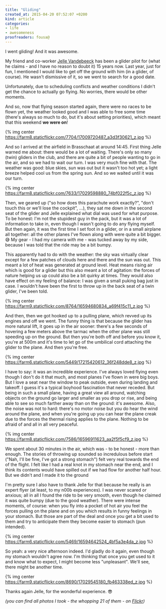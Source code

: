 ```yaml
---
title: "Gliding"
created_at: 2015-04-20 07:52:07 +0200
kind: article
categories:
- life
- awesomeness
proofreaders: fousa@
---
```


I went gliding! And it was awesome.

My friend and co-worker [Jelle Vandebeeck](http://twitter.com/fousa) has been a glider pilot for (what he claims - and I have no reason to doubt it) 15 years now. Last year, just for fun, I mentioned I would like to get off the ground with him (in a glider, of course). He wasn't dismissive of it, so we went to search for a good date.

Unfortunately, due to scheduling conflicts and weather conditions I didn't get the chance to actually go flying. No worries, there would be other moments.

And so, now that flying season started again, there were no races to be flown yet, the weather looked good and I was able to free some time (there's always so much to do, but it's about setting priorities), which meant that this weekend **we were on**!

<!-- more -->

{% img center https://farm8.staticflickr.com/7704/17009720487_a3d3f30621_z.jpg %}

And so I arrived at the airfield in Brasschaat at around 14:45. First thing Jelle warned me about: there would be a lot of waiting. There's only so many (twin) gliders in the club, and there are quite a bit of people wanting to go in the air, and so we had to wait our turn. I was very much fine with that. The weather was good: blue skies, sun was out but it wasn't too hot yet; a light breeze helped cool us from the spring sun. And so we waited until it was our turn.

{% img center https://farm8.staticflickr.com/7633/17029598880_74bf022f5c_z.jpg %}

Then, we geared up ("so how does this parachute work exactly?", "don't touch this or we'll lose the cockpit", ...), they sat me down in the second seat of the glider and Jelle explained what dial was used for what purpose. To be honest: I'm not the stupidest guy in the pack, but it was a lot of information to take in, even though I wasn't going to do any flying myself. But then again, it was the first time I set foot in a glider, or in a small airplane all together: all the other planes I've flown along with were quite a bit bigger. 😅 My gear - I had my camera with me - was tucked away by my side, because I was told that the ride may be a bit bumpy.

This apparently had to do with the weather: the sky was virtually clear except for a few patches of clouds here and there and the sun was out. This meant a lot of heat was generated at ground level. Heat means rising air which is good for a glider but this also meant a lot of agitation: the forces of nature helping us up could also be a bit quirky at times. They would also have effect on my feeling of balance: I was given a small puking bag just in case. I wouldn't have been the first to throw up in the back seat of a twin glider, I've been told.

{% img center https://farm9.staticflickr.com/8764/16594680834_a69f415c11_z.jpg %}

And then, then we got hooked up to a pulling plane, which revved up its engines and off we went. The funny thing is that because the glider has more natural lift, it goes up in the air sooner: there's a few seconds of hovering a few meters above the tarmac when the other plane was still speeding up on the ground. But then you're both off and before you know it, you're at 500m and it's time to let go of the umbilical cord attaching the glider to the plane. And then you're free.

{% img center https://farm6.staticflickr.com/5449/17215420612_36f248dde8_z.jpg %}

I have to say: it was an incredible experience. I've always loved flying even though I don't do it that much, and most planes I've flown in were big boys. But I love a seat near the window to peak outside, even during landing and takeoff. I guess it's a typical boyhood fascination that never receded. But being in such a small plane, having a great view all around, watching objects on the ground go larger and smaller as you drop or rise, and being able to see so much farther away than on the ground: it's awesome. Also, the noise was not to hard: there's no motor noise but you do hear the wind around the plane, and when you're going up you can hear the plane creak due to the forces the thermal rising applies to the plane. Nothing to be afraid of and all in all very peaceful.

{% img center https://farm8.staticflickr.com/7586/16596911623_aa2f5f5cf9_z.jpg %}

We spent about 30 minutes in the air, which was - to be honest - more than enough. The stories of throwing up sounded so incredulous before start ("Nah, I'll be fine, I've got a strong stomach") felt very real towards the end of the flight. I felt like I had a real knot in my stomach near the end, and I think its contents would have spilled out if we had flow for another half hour. But we didn't and I made it to the ground

I'm pretty sure I also have to thank Jelle for that because he really is an expert flyer (at least, to my n00b experiences). I was never scared or anxious; all in all I found the ride to be very smooth, even though he claimed it was quite bumpy (due to the good weather). There were intense moments, of course: when you fly into a pocket of hot air you feel the forces pulling on the plane and on you which results in funny feelings in your stomach. But those are part of the deal and once you get a bit used to them and try to anticipate them they become easier to stomach (pun intended).

{% img center https://farm6.staticflickr.com/5469/16594642524_4bf5a3e4da_z.jpg %}

So yeah: a very nice afternoon indeed. I'd gladly do it again, even though my stomach wouldn't agree now. I'm thinking that once you get used to it and know what to expect, I might become less "unpleasant". We'll see, there might be another time.

{% img center https://farm9.staticflickr.com/8690/17029545180_fb463338ed_z.jpg %}

Thanks again Jelle, for the wonderful experience. 😎

*(you can find all photos I took - the whopping 21 of them - on [Flickr](https://www.flickr.com/photos/inferis/sets/72157649752540144/))*
